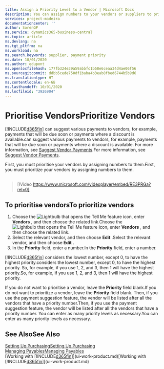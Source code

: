 ```yaml
---
title: Assign a Priority Level to a Vendor | Microsoft Docs
description: You can assign numbers to your vendors or suppliers to prioritise them and facilitate payment suggestions in Business Central.
services: project-madeira
documentationcenter: ''
author: SorenGP
ms.service: dynamics365-business-central
ms.topic: article
ms.devlang: na
ms.tgt_pltfrm: na
ms.workload: na
ms.search.keywords: supplier, payment priority
ms.date: 10/01/2020
ms.author: edupont
ms.openlocfilehash: 177fb324e39a59abbfc1b50e6ceaa34d4ae06f56
ms.sourcegitcommit: ddbb5cede750df1baba4b3eab8fbed6744b5b9d6
ms.translationtype: HT
ms.contentlocale: en-GB
ms.lasthandoff: 10/01/2020
ms.locfileid: "3926904"
---
```

# <a name="prioritize-vendors"></a><span data-ttu-id="164d1-103">Prioritise Vendors</span><span class="sxs-lookup"><span data-stu-id="164d1-103">Prioritize Vendors</span></span>
[!INCLUDE[d365fin](includes/d365fin_md.md)] <span data-ttu-id="164d1-104">can suggest various payments to vendors, for example, payments that will be due soon or payments where a discount is available.</span><span class="sxs-lookup"><span data-stu-id="164d1-104">can suggest various payments to vendors, for example, payments that will be due soon or payments where a discount is available.</span></span> <span data-ttu-id="164d1-105">For more information, see [Suggest Vendor Payments](payables-how-suggest-vendor-payments.md).</span><span class="sxs-lookup"><span data-stu-id="164d1-105">For more information, see [Suggest Vendor Payments](payables-how-suggest-vendor-payments.md).</span></span>

<span data-ttu-id="164d1-106">First, you must prioritise your vendors by assigning numbers to them.</span><span class="sxs-lookup"><span data-stu-id="164d1-106">First, you must prioritize your vendors by assigning numbers to them.</span></span>
<br><br>
> [!Video https://www.microsoft.com/videoplayer/embed/RE3PRGa?rel=0]

## <a name="to-prioritize-vendors"></a><span data-ttu-id="164d1-107">To prioritise vendors</span><span class="sxs-lookup"><span data-stu-id="164d1-107">To prioritize vendors</span></span>
1. <span data-ttu-id="164d1-108">Choose the ![Lightbulb that opens the Tell Me feature](media/ui-search/search_small.png "Tell me what you want to do") icon, enter **Vendors** , and then choose the related link.</span><span class="sxs-lookup"><span data-stu-id="164d1-108">Choose the ![Lightbulb that opens the Tell Me feature](media/ui-search/search_small.png "Tell me what you want to do") icon, enter **Vendors** , and then choose the related link.</span></span>
2. <span data-ttu-id="164d1-109">Select the relevant vendor, and then choose **Edit** .</span><span class="sxs-lookup"><span data-stu-id="164d1-109">Select the relevant vendor, and then choose **Edit** .</span></span>
3. <span data-ttu-id="164d1-110">In the **Priority** field, enter a number.</span><span class="sxs-lookup"><span data-stu-id="164d1-110">In the **Priority** field, enter a number.</span></span>

[!INCLUDE[d365fin](includes/d365fin_md.md)] <span data-ttu-id="164d1-111">considers the lowest number, except 0, to have the highest priority.</span><span class="sxs-lookup"><span data-stu-id="164d1-111">considers the lowest number, except 0, to have the highest priority.</span></span> <span data-ttu-id="164d1-112">So, for example, if you use 1, 2, and 3, then 1 will have the highest priority.</span><span class="sxs-lookup"><span data-stu-id="164d1-112">So, for example, if you use 1, 2, and 3, then 1 will have the highest priority.</span></span>

<span data-ttu-id="164d1-113">If you do not want to prioritise a vendor, leave the **Priority** field blank.</span><span class="sxs-lookup"><span data-stu-id="164d1-113">If you do not want to prioritize a vendor, leave the **Priority** field blank.</span></span> <span data-ttu-id="164d1-114">Then, if you use the payment suggestion feature, the vendor will be listed after all the vendors that have a priority number.</span><span class="sxs-lookup"><span data-stu-id="164d1-114">Then, if you use the payment suggestion feature, the vendor will be listed after all the vendors that have a priority number.</span></span> <span data-ttu-id="164d1-115">You can enter as many priority levels as necessary.</span><span class="sxs-lookup"><span data-stu-id="164d1-115">You can enter as many priority levels as necessary.</span></span>

## <a name="see-also"></a><span data-ttu-id="164d1-116">See Also</span><span class="sxs-lookup"><span data-stu-id="164d1-116">See Also</span></span>
[<span data-ttu-id="164d1-117">Setting Up Purchasing</span><span class="sxs-lookup"><span data-stu-id="164d1-117">Setting Up Purchasing</span></span>](purchasing-setup-purchasing.md)  
[<span data-ttu-id="164d1-118">Managing Payables</span><span class="sxs-lookup"><span data-stu-id="164d1-118">Managing Payables</span></span>](payables-manage-payables.md)  
<span data-ttu-id="164d1-119">[Working with [!INCLUDE[d365fin](includes/d365fin_md.md)]](ui-work-product.md)</span><span class="sxs-lookup"><span data-stu-id="164d1-119">[Working with [!INCLUDE[d365fin](includes/d365fin_md.md)]](ui-work-product.md)</span></span>
